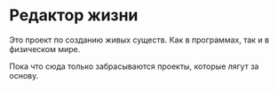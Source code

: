 # Редактор жизни

Это проект по созданию живых существ. Как в программах, так и в физическом мире.

Пока что сюда только забрасываются проекты, которые лягут за основу.



